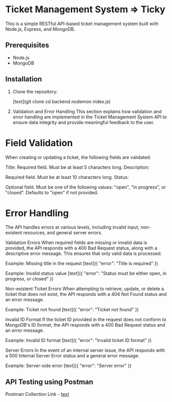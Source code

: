 # Ticket Management System => Ticky

This is a simple RESTful API-based ticket management system built with Node.js, Express, and MongoDB.

## Prerequisites

- Node.js
- MongoDB

## Installation

1. Clone the repository:

   [text](git clone 
   cd backend 
   nodemon index.js)

2. Validation and Error Handling
This section explains how validation and error handling are implemented in the Ticket Management System API to ensure data integrity and provide meaningful feedback to the user.

# Field Validation
When creating or updating a ticket, the following fields are validated:

Title:
Required field.
Must be at least 5 characters long.
Description:

Required field.
Must be at least 10 characters long.
Status:

Optional field.
Must be one of the following values: "open", "in progress", or "closed".
Defaults to "open" if not provided.

# Error Handling
The API handles errors at various levels, including invalid input, non-existent resources, and general server errors.

Validation Errors
When required fields are missing or invalid data is provided, the API responds with a 400 Bad Request status, along with a descriptive error message. This ensures that only valid data is processed.

Example: Missing title in the request
[text]({
  "error": "Title is required"
})

Example: Invalid status value
[text]({
  "error": "Status must be either open, in progress, or closed"
})

Non-existent Ticket Errors
When attempting to retrieve, update, or delete a ticket that does not exist, the API responds with a 404 Not Found status and an error message.

Example: Ticket not found
[text]({
  "error": "Ticket not found"
})

Invalid ID Format
If the ticket ID provided in the request does not conform to MongoDB's ID format, the API responds with a 400 Bad Request status and an error message.

Example: Invalid ID format
[text]({
  "error": "Invalid ticket ID format"
})

Server Errors
In the event of an internal server issue, the API responds with a 500 Internal Server Error status and a general error message.

Example: Server-side error
[text]({
  "error": "Server error"
})


## API Testing using Postman

   Postman Collection Link - [text](https://api.postman.com/collections/23827736-247f6a51-b245-4175-bfd6-a1b470766909?access_key=PMAT-01J8DGVT1SKH9MFNE5PAVV76YB)

